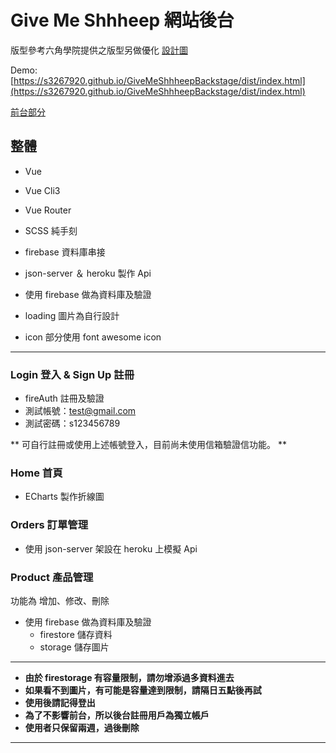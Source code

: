 # Give Me Shhheep 網站後台

版型參考六角學院提供之版型另做優化 [設計圖](https://hexschool.github.io/THE_F2E_Design/week3-admin%20order/?fbclid=IwAR3BZhORXJR4Bzb86_JY0ouU_wp9U7d78UGMA6sEDkQblK5zTZxm-gI2fJY)

Demo: [https://s3267920.github.io/GiveMeShhheepBackstage/dist/index.html](https://s3267920.github.io/GiveMeShhheepBackstage/dist/index.html)

[前台部分](https://github.com/s3267920/GiveMeShhheep)

## 整體

- Vue

- Vue Cli3

- Vue Router

- SCSS 純手刻

- firebase 資料庫串接

- json-server ＆ heroku 製作 Api

- 使用 firebase 做為資料庫及驗證

- loading 圖片為自行設計

- icon 部分使用 font awesome icon

---

### Login 登入 & Sign Up 註冊

- fireAuth 註冊及驗證
- 測試帳號：test@gmail.com
- 測試密碼：s123456789

** 可自行註冊或使用上述帳號登入，目前尚未使用信箱驗證信功能。
**

### Home 首頁

- ECharts 製作折線圖

### Orders 訂單管理

- 使用 json-server 架設在 heroku 上模擬 Api

### Product 產品管理

功能為 增加、修改、刪除

- 使用 firebase 做為資料庫及驗證
  - firestore 儲存資料
  - storage 儲存圖片

---

- **由於 firestorage 有容量限制，請勿增添過多資料進去**
- **如果看不到圖片，有可能是容量達到限制，請隔日五點後再試**
- **使用後請記得登出**
- **為了不影響前台，所以後台註冊用戶為獨立帳戶**
- **使用者只保留兩週，過後刪除**

---

